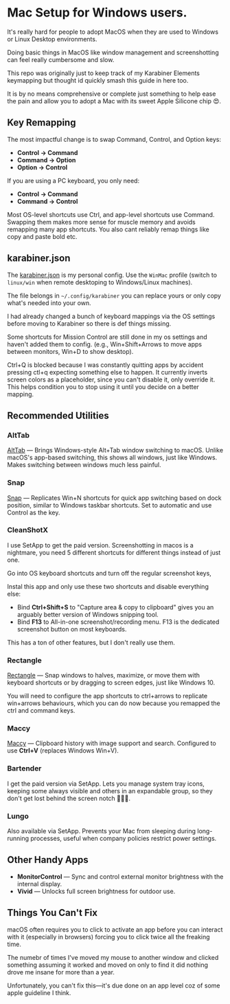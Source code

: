# Mac Setup for Windows users.

It's really hard for people to adopt MacOS when they are used to Windows or Linux Desktop environments.

Doing basic things in MacOS like window management and screenshotting can feel really cumbersome and slow.

This repo was originally just to keep track of my Karabiner Elements keymapping but thought id quickly
smash this guide in here too.

It is by no means comprehensive or complete just something to help ease the pain and allow you to
adopt a Mac with its sweet Apple Silicone chip 😍.

## Key Remapping

The most impactful change is to swap Command, Control, and Option keys:

- **Control → Command**
- **Command → Option**
- **Option → Control**

If you are using a PC keyboard, you only need:

- **Control → Command**
- **Command → Control**

Most OS-level shortcuts use Ctrl, and app-level shortcuts use Command.
Swapping them makes more sense for muscle memory and avoids remapping many app shortcuts.
You also cant reliably remap things like copy and paste bold etc.


## karabiner.json
The [karabiner.json](karabiner.json) is my personal config.
Use the `WinMac` profile (switch to `linux/win` when remote desktoping to Windows/Linux machines).

The file belongs in `~/.config/karabiner` you can replace yours or
only copy what's needed into your own.

I had already changed a bunch of keyboard mappings via the OS settings before moving to Karabiner
so there is def things missing.

Some shortcuts for Mission Control are still done in my os settings and haven't added them to config.
(e.g., Win+Shift+Arrows to move apps between monitors, Win+D to show desktop).

Ctrl+Q is blocked because I was constantly quitting apps by accident pressing ctl+q expecting something else to happen.
It currently inverts screen colors as a placeholder, since you can't disable it, only override it.
This helps condition you to stop using it until you decide on a better mapping.

## Recommended Utilities

### AltTab
[AltTab](https://github.com/lwouis/alt-tab-macos/releases)
— Brings Windows-style Alt+Tab window switching to macOS.
Unlike macOS's app-based switching, this shows all windows, just like Windows.
Makes switching between windows much less painful.

### Snap
[Snap](https://apps.apple.com/au/app/snap/id418073146?mt=12)
— Replicates Win+N shortcuts for quick app switching based on dock position,
similar to Windows taskbar shortcuts.
Set to automatic and use Control as the key.

### CleanShotX
I use SetApp to get the paid version.
Screenshotting in macos is a nightmare, you need 5 different shortcuts for different things instead of just one.

Go into OS keyboard shortcuts and turn off the regular screenshot keys,

Instal this app and only use these two shortcuts and disable everything else:
- Bind **Ctrl+Shift+S** to "Capture area & copy to clipboard" gives you an arguably better version of Windows snipping tool.
- Bind **F13** to All-in-one screenshot/recording menu. F13 is the dedicated screenshot button on most keyboards.

This has a ton of other features, but I don't really use them.

### Rectangle
[Rectangle](https://rectangleapp.com/)
— Snap windows to halves, maximize, or move them with keyboard shortcuts
or by dragging to screen edges, just like Windows 10.

You will need to configure the app shortcuts to ctrl+arrows to replicate win+arrows behaviours,
which you can do now because you remapped the ctrl and command keys. 

### Maccy
[Maccy](https://maccy.app/)
— Clipboard history with image support and search.
Configured to use **Ctrl+V** (replaces Windows Win+V).

### Bartender
I get the paid version via SetApp.
Lets you manage system tray icons, keeping some always visible
and others in an expandable group, so they don't get lost behind the screen notch 🤦🏻‍♂️.

### Lungo
Also available via SetApp.
Prevents your Mac from sleeping during long-running processes,
useful when company policies restrict power settings.


## Other Handy Apps

- **MonitorControl** — Sync and control external monitor brightness with the internal display.
- **Vivid** — Unlocks full screen brightness for outdoor use.


## Things You Can't Fix

macOS often requires you to click to activate an app before you can interact with it (especially in browsers)
forcing you to click twice all the freaking time.

The numebr of times I've moved my mouse to another window and clicked something assuming it worked and moved on
only to find it did nothing drove me insane for more than a year.

Unfortunately, you can't fix this—it's due done on an app level coz of some apple guideline I think.
